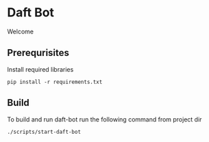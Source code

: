 # Daft Bot

Welcome

## Prerequrisites

Install required libraries

```
pip install -r requirements.txt
```

## Build

To build and run daft-bot run the following command from project dir

```
./scripts/start-daft-bot
```
